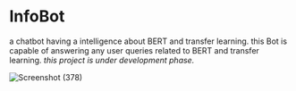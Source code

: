 # InfoBot
a chatbot having a intelligence about BERT and transfer learning.
this Bot is capable of answering any user queries related to BERT and transfer learning.
<i>this project is under development phase. </i>

![Screenshot (378)](https://user-images.githubusercontent.com/84654433/188862485-2e1bed94-3eb0-4b5a-a2b8-1e6c8ad232fb.png)
